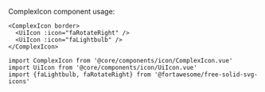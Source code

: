 ComplexIcon component usage:

```vue-template
<ComplexIcon border>
  <UiIcon :icon="faRotateRight" />
  <UiIcon :icon="faLightbulb" />
</ComplexIcon>
```

```vue-script
import ComplexIcon from '@core/components/icon/ComplexIcon.vue'
import UiIcon from '@core/components/icon/UiIcon.vue'
import {faLightbulb, faRotateRight} from '@fortawesome/free-solid-svg-icons'
```
